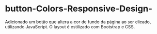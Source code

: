 # button-Colors-Responsive-Design-
Adicionado um botão que altera a cor de fundo da página ao ser clicado, utilizando JavaScript. O layout é estilizado com Bootstrap e CSS.
